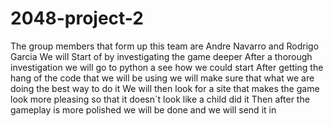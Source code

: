 # 2048-project-2
The group members that form up this team are Andre Navarro and Rodrigo Garcia
We will Start of by investigating the game deeper 
After a thorough investigation we will go to python a see how we could start 
After getting the hang of the code that we will be using we will make sure that what we are doing the best way to do it 
We will then look for a site that makes the game look more pleasing so that it doesn´t look like a child did it
Then after the gameplay is more polished we will be done and we will send it in
